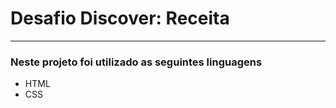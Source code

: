 <h1>Desafio Discover: Receita</h1>
<hr>
<h3>Neste projeto foi utilizado as seguintes linguagens</h3>
<ul>
  <li>
    HTML
  </li>
  <li>
    CSS
  </li>
</ul>

